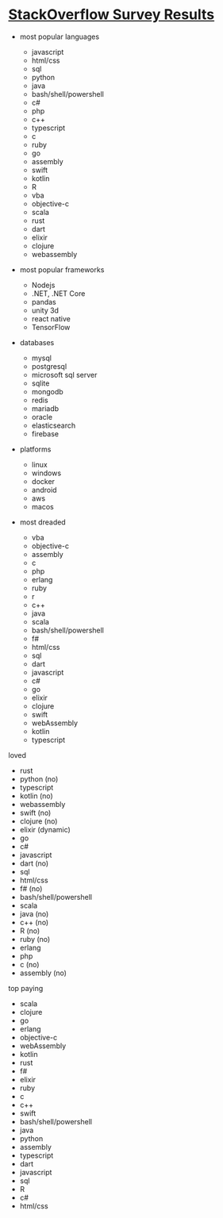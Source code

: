 # [StackOverflow Survey Results](https://insights.stackoverflow.com/survey/2019)

- most popular languages

  - javascript
  - html/css
  - sql
  - python
  - java
  - bash/shell/powershell
  - c#
  - php
  - c++
  - typescript
  - c
  - ruby
  - go
  - assembly
  - swift
  - kotlin
  - R
  - vba
  - objective-c
  - scala
  - rust
  - dart
  - elixir
  - clojure
  - webassembly

- most popular frameworks

  - Nodejs
  - .NET, .NET Core
  - pandas
  - unity 3d
  - react native
  - TensorFlow

- databases

  - mysql
  - postgresql
  - microsoft sql server
  - sqlite
  - mongodb
  - redis
  - mariadb
  - oracle
  - elasticsearch
  - firebase

- platforms

  - linux
  - windows
  - docker
  - android
  - aws
  - macos

- most dreaded
  - vba
  - objective-c
  - assembly
  - c
  - php
  - erlang
  - ruby
  - r
  - c++
  - java
  - scala
  - bash/shell/powershell
  - f#
  - html/css
  - sql
  - dart
  - javascript
  - c#
  - go
  - elixir
  - clojure
  - swift
  - webAssembly
  - kotlin
  - typescript

loved

- rust
- python (no)
- typescript
- kotlin (no)
- webassembly
- swift (no)
- clojure (no)
- elixir (dynamic)
- go
- c#
- javascript
- dart (no)
- sql
- html/css
- f# (no)
- bash/shell/powershell
- scala
- java (no)
- c++ (no)
- R (no)
- ruby (no)
- erlang
- php
- c (no)
- assembly (no)

top paying

- scala
- clojure
- go
- erlang
- objective-c
- webAssembly
- kotlin
- rust
- f#
- elixir
- ruby
- c
- c++
- swift
- bash/shell/powershell
- java
- python
- assembly
- typescript
- dart
- javascript
- sql
- R
- c#
- html/css
